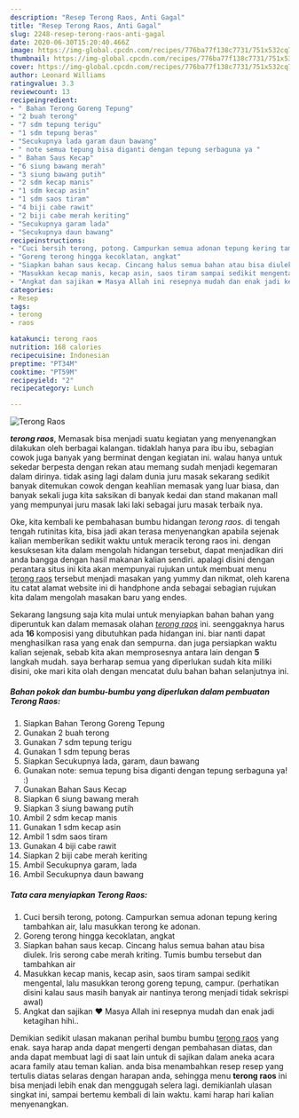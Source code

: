 ```yaml
---
description: "Resep Terong Raos, Anti Gagal"
title: "Resep Terong Raos, Anti Gagal"
slug: 2248-resep-terong-raos-anti-gagal
date: 2020-06-30T15:20:40.466Z
image: https://img-global.cpcdn.com/recipes/776ba77f138c7731/751x532cq70/terong-raos-foto-resep-utama.jpg
thumbnail: https://img-global.cpcdn.com/recipes/776ba77f138c7731/751x532cq70/terong-raos-foto-resep-utama.jpg
cover: https://img-global.cpcdn.com/recipes/776ba77f138c7731/751x532cq70/terong-raos-foto-resep-utama.jpg
author: Leonard Williams
ratingvalue: 3.3
reviewcount: 13
recipeingredient:
- " Bahan Terong Goreng Tepung"
- "2 buah terong"
- "7 sdm tepung terigu"
- "1 sdm tepung beras"
- "Secukupnya lada garam daun bawang"
- " note semua tepung bisa diganti dengan tepung serbaguna ya "
- " Bahan Saus Kecap"
- "6 siung bawang merah"
- "3 siung bawang putih"
- "2 sdm kecap manis"
- "1 sdm kecap asin"
- "1 sdm saos tiram"
- "4 biji cabe rawit"
- "2 biji cabe merah keriting"
- "Secukupnya garam lada"
- "Secukupnya daun bawang"
recipeinstructions:
- "Cuci bersih terong, potong. Campurkan semua adonan tepung kering tambahkan air, lalu masukkan terong ke adonan."
- "Goreng terong hingga kecoklatan, angkat"
- "Siapkan bahan saus kecap. Cincang halus semua bahan atau bisa diulek. Iris serong cabe merah kriting. Tumis bumbu tersebut dan tambahkan air"
- "Masukkan kecap manis, kecap asin, saos tiram sampai sedikit mengental, lalu masukkan terong goreng tepung, campur. (perhatikan disini kalau saus masih banyak air nantinya terong menjadi tidak sekrispi awal)"
- "Angkat dan sajikan ❤️ Masya Allah ini resepnya mudah dan enak jadi ketagihan hihi.."
categories:
- Resep
tags:
- terong
- raos

katakunci: terong raos 
nutrition: 168 calories
recipecuisine: Indonesian
preptime: "PT34M"
cooktime: "PT59M"
recipeyield: "2"
recipecategory: Lunch

---
```



![Terong Raos](https://img-global.cpcdn.com/recipes/776ba77f138c7731/751x532cq70/terong-raos-foto-resep-utama.jpg)

<b><i>terong raos</i></b>, Memasak bisa menjadi suatu kegiatan yang menyenangkan dilakukan oleh berbagai kalangan. tidaklah hanya para ibu ibu, sebagian cowok juga banyak yang berminat dengan kegiatan ini. walau hanya untuk sekedar berpesta dengan rekan atau memang sudah menjadi kegemaran dalam dirinya. tidak asing lagi dalam dunia juru masak sekarang sedikit banyak ditemukan cowok dengan keahlian memasak yang luar biasa, dan banyak sekali juga kita saksikan di banyak kedai dan stand makanan mall yang mempunyai juru masak laki laki sebagai juru masak terbaik nya.

Oke, kita kembali ke pembahasan bumbu hidangan <i>terong raos</i>. di tengah tengah rutinitas kita, bisa jadi akan terasa menyenangkan apabila sejenak kalian memberikan sedikit waktu untuk meracik terong raos ini. dengan kesuksesan kita dalam mengolah hidangan tersebut, dapat menjadikan diri anda bangga dengan hasil makanan kalian sendiri. apalagi disini dengan perantara situs ini kita akan mempunyai rujukan untuk membuat menu <u>terong raos</u> tersebut menjadi masakan yang yummy dan nikmat, oleh karena itu catat alamat website ini di handphone anda sebagai sebagian rujukan kita dalam mengolah masakan baru yang endes.




Sekarang langsung saja kita mulai untuk menyiapkan bahan bahan yang diperuntuk kan dalam memasak olahan <u><i>terong raos</i></u> ini. seenggaknya harus ada <b>16</b> komposisi yang dibutuhkan pada hidangan ini. biar nanti dapat menghasilkan rasa yang enak dan sempurna. dan juga persiapkan waktu kalian sejenak, sebab kita akan memprosesnya antara lain dengan <b>5</b> langkah mudah. saya berharap semua yang diperlukan sudah kita miliki disini, oke mari kita olah dengan mencatat dulu bahan bahan selanjutnya ini.

<!--inarticleads1-->

##### Bahan pokok dan bumbu-bumbu yang diperlukan dalam pembuatan Terong Raos:

1. Siapkan  Bahan Terong Goreng Tepung
1. Gunakan 2 buah terong
1. Gunakan 7 sdm tepung terigu
1. Gunakan 1 sdm tepung beras
1. Siapkan Secukupnya lada, garam, daun bawang
1. Gunakan  note: semua tepung bisa diganti dengan tepung serbaguna ya! :)
1. Gunakan  Bahan Saus Kecap
1. Siapkan 6 siung bawang merah
1. Siapkan 3 siung bawang putih
1. Ambil 2 sdm kecap manis
1. Gunakan 1 sdm kecap asin
1. Ambil 1 sdm saos tiram
1. Gunakan 4 biji cabe rawit
1. Siapkan 2 biji cabe merah keriting
1. Ambil Secukupnya garam, lada
1. Ambil Secukupnya daun bawang




<!--inarticleads2-->

##### Tata cara menyiapkan Terong Raos:

1. Cuci bersih terong, potong. Campurkan semua adonan tepung kering tambahkan air, lalu masukkan terong ke adonan.
1. Goreng terong hingga kecoklatan, angkat
1. Siapkan bahan saus kecap. Cincang halus semua bahan atau bisa diulek. Iris serong cabe merah kriting. Tumis bumbu tersebut dan tambahkan air
1. Masukkan kecap manis, kecap asin, saos tiram sampai sedikit mengental, lalu masukkan terong goreng tepung, campur. (perhatikan disini kalau saus masih banyak air nantinya terong menjadi tidak sekrispi awal)
1. Angkat dan sajikan ❤️ Masya Allah ini resepnya mudah dan enak jadi ketagihan hihi..




Demikian sedikit ulasan makanan perihal bumbu bumbu <u>terong raos</u> yang enak. saya harap anda dapat mengerti dengan pembahasan diatas, dan anda dapat membuat lagi di saat lain untuk di sajikan dalam aneka acara acara family atau teman kalian. anda bisa menambahkan resep resep yang tertulis diatas selaras dengan harapan anda, sehingga menu <b>terong raos</b> ini bisa menjadi lebih enak dan menggugah selera lagi. demikianlah ulasan singkat ini, sampai bertemu kembali di lain waktu. kami harap hari kalian menyenangkan.
